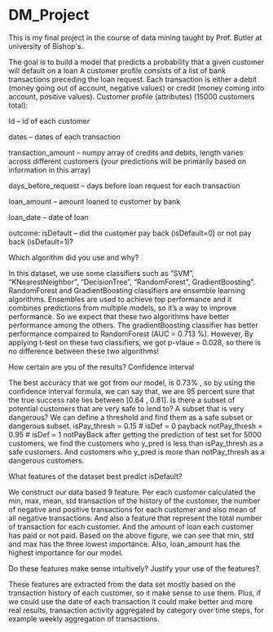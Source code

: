 # DM_Project


This is my final project in the course of data mining taught by Prof. Butler at university of Bishop's. 



The goal is to build a model that predicts a probability that a given customer will default on a loan
A customer profile consists of a list of bank transactions preceding the loan request. Each transaction is either a debit
(money going out of account, negative values) or credit (money coming into account, positive values).
Customer profile (attributes) (15000 customers total):

Id – id of each customer

dates – dates of each transaction

transaction_amount – numpy array of credits and debits, length varies across different customers
(your predictions will be primarily based on information in this array)

days_before_request – days before loan request for each transaction

loan_amount – amount loaned to customer by bank

loan_date – date of loan

outcome:
isDefault – did the customer pay back (isDefault=0) or not pay back (isDefault=1)?


Which algorithm did you use and why?

In this dataset, we use some classifiers such as “SVM”, “KNearestNeighbor”, “DecisionTree”,
“RandomForest”, GradientBoosting”. RandomForest and GradientBoosting classifiers are ensemble
learning algorithms.
Ensembles are used to achieve top performance and it combines predictions from multiple models, so it’s
a way to improve performance. So we expect that these two algorithms have better performance among
the others. The gradientBoosting classifier has better performance compaired to RandomForest (AUC =
0.713 %). However, By applying t-test on these two classifiers, we got p-vlaue = 0.028, so there is no
difference between these two algorithms!


How certain are you of the results? Confidence interval

The best accuracy that we got from our model, is 0.73% , so by using the confidence interval formula, we
can say that, we are 95 percent sure that the true success rate lies between [0.64 , 0.81].
Is there a subset of potential customers that are very safe to lend to? A subset that is very dangerous?
We can define a threshold and find them as a safe subset or dangerous subset.
isPay_thresh = 0.15 # isDef = 0 payback
notPay_thresh = 0.95 # isDef = 1 notPayBack
after getting the prediction of test set for 5000 customers, we find the customers who y_pred is less than
isPay_thresh as a safe customers. And customers who y_pred is more than notPay_thresh as a dangerous
customers.



What features of the dataset best predict isDefault?

We construct our data based 9 feature. Per each customer calculated the min, max, mean, std transaction
of the history of the customer, the number of negative and positive transactions for each customer and
also mean of all negative transactions. And also a feature that represent the total number of transaction
for each customer. And the amount of loan each customer has paid or not paid.
Based on the above figure, we can see that min, std and max has the three lowest importance.
Also, loan_amount has the highest importance for our model.


Do these features make sense intuitively? Justify your use of the features?

These features are extracted from the data set mostly based on the transaction history of each customer,
so it make sense to use them. Plus, if we could use the date of each transaction it could make better and
more real results, transaction activity aggregated by category over time steps, for example weekly
aggregation of transactions.
